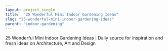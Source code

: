 ```yaml
---
layout: project_single
title:  "25 Wonderful Mini Indoor Gardening Ideas"
slug: "25-wonderful-mini-indoor-gardening-ideas"
parent: "indoor-gardening"
---
```

25 Wonderful Mini Indoor Gardening Ideas | Daily source for inspiration and fresh ideas on Architecture, Art and Design